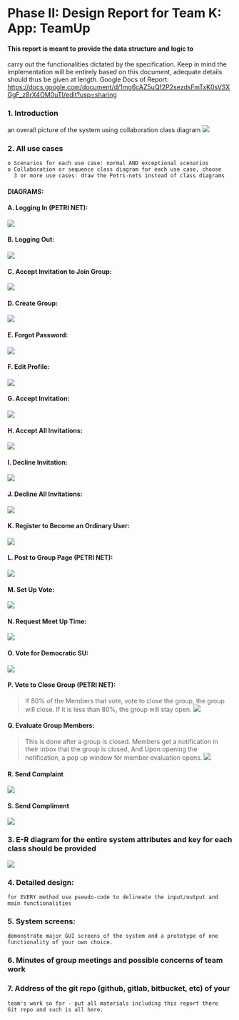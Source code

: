# Phase II: Design Report for Team K: App: TeamUp
 
#### This report is meant to provide the data structure and logic to
carry out the functionalities dictated by the specification. Keep
in mind the implementation will be entirely based on this document,
adequate details should thus be given at length.
Google Docs of Report:
https://docs.google.com/document/d/1mg6cAZ5uQf2P2sezdsFmTxK0sVSXGgF_z8rX4OM0uTI/edit?usp=sharing

 ### 1. Introduction
 an overall picture of the system using collaboration class diagram 
 ![](overallClassDiagram.png)

 ### 2. All use cases
    o Scenarios for each use case: normal AND exceptional scenarios
    o Collaboration or sequence class diagram for each use case, choose 
      3 or more use cases: draw the Petri-nets instead of class diagrams
#### DIAGRAMS:
#### A. Logging In (PETRI NET):
![](logInClassDiagram.jpg)
#### B. Logging Out:
![](logOutClassDiagram.jpg)
#### C. Accept Invitation to Join Group:
![](AcceptInvitationClassDiagram.jpg)
#### D. Create Group:
![](CreateGroupClassDiagram.jpg)
#### E. Forgot Password:
![](ForgotPasswordClassDiagram.jpg)
#### F. Edit Profile:
![](EditProfileClassDiagram.jpg)
#### G. Accept Invitation:
![](AcceptInvitationClassDiagram.jpg)
#### H. Accept All Invitations:
![](AccepteAllInviteClassDigram.png)
#### I. Decline Invitation:
![](DeclineInvitationClassDiagram.png)
#### J. Decline All Invitations:
![](DeclineAllInvitationsClassDiagrram.png)
#### K. Register to Become an Ordinary User:
![](RegisterClassDiagram.png)
#### L. Post to Group Page (PETRI NET):
![](PosttoGroupPageClassDiagram.png)
#### M. Set Up Vote:
![](SetUpVoteClassDiagram.png)
#### N. Request Meet Up Time:
![](RequestMeetUpTimeClassDiagram.png)
#### O. Vote for Democratic SU:
![](VoteforDemocraticSUClassDiagram.png)
#### P. Vote to Close Group (PETRI NET):
> If 80% of the Members that vote, vote to close the group, the group will close.
> If it is less than 80%, the group will stay open.
![](VotetoCloseGroupClassDiagram.jpg)
#### Q. Evaluate Group Members:
> This is done after a group is closed.
> Members get a notification in their inbox that the group is closed,
> And Upon opening the notification, a pop up window for member evaluation opens.
![](EvaluateGroupMembersClassDiagram.png)
#### R. Send Complaint
![](SendComplaintClassDiagram.png)
#### S. Send Compliment
![](SendComplimentClassDiagram.png)
      
### 3. E-R diagram for the entire system attributes and key for each class should be provided
![](erdiagram.png)

### 4. Detailed design:
    for EVERY method use pseudo-code to delineate the input/output and
    main functionalities
    
### 5. System screens:
    demonstrate major GUI screens of the system and a prototype of one
    functionality of your own choice.
### 6. Minutes of group meetings and possible concerns of team work

 ### 7. Address of the git repo (github, gitlab, bitbucket, etc) of your 
    team's work so far - put all materials including this report there
    Git repo and such is all here.
